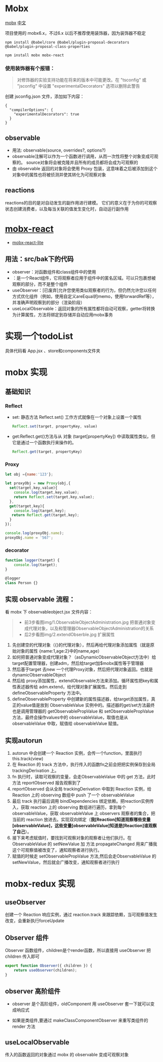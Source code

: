 # Mobx 
[mobx](https://mobx.js.org/README.html)
[中文](https://zh.mobx.js.org/README.html)

项目使用的 mobx6.x，不过6.x 以后不推荐使用装饰器，因为装饰器不稳定

```
npm install @babel/core @babel/plugin-proposal-decorators @babel/plugin-proposal-class-properties

npm install mobx mobx-react
```

### 使用装饰器有个报错：
> 对修饰器的实验支持功能在将来的版本中可能更改。在 "tsconfig" 或 "jsconfig" 中设置 "experimentalDecorators" 选项以删除此警告

创建 jsconfig.json 文件，添加如下内容：
```
{
  "compilerOptions": {
    "experimentalDecorators": true
  }
}
```

## observable
- 用法: observable(source, overrides?, options?)
- observable注解可以作为一个函数进行调用，从而一次性将整个对象变成可观察的。 source对象将会被克隆并且所有的成员都将会成为可观察的
- 由 observable 返回的对象将会使用 Proxy 包装，这意味着之后被添加到这个对象中的属性也将被侦测并使其转化为可观察对象

## reactions
reactions的目的是对自动发生的副作用进行建模。 它们的意义在于为你的可观察状态创建消费者，以及每当关联的值发生变化时，自动运行副作用

# [mobx-react](https://github.com/mobxjs/mobx/tree/main/packages/mobx-react)

- [mobx-react-lite](https://github.com/mobxjs/mobx/tree/main/packages/mobx-react-lite)

## 用法：src/bak下的代码
- observer：对函数组件和class组件中的使用
- <Observer>：是一个React组件，它将观察者应用于组件中的匿名区域。可以只包裹想被观察的部分，而不是整个组件
- useObserver：[已废弃]允许您使用类似观察者的行为，但仍然允许您以任何方式优化组件（例如，使用自定义areEqual的memo，使用forwardRef等），并准确声明观察到的部分（渲染阶段）
- useLocalObservable：返回对象的所有属性都将自动可观察，getter将转换为计算属性，方法将绑定到存储并自动应用mobx事务


# 实现一个todoList
具体代码看 App.jsx 、store和components文件夹

# mobx 实现

## 基础知识
### Reflect
- set: 静态方法 Reflect.set() 工作方式就像在一个对象上设置一个属性
  ```js
  Reflect.set(target, propertyKey, value)
  ```
- get:Reflect.get()方法与从 对象 (target[propertyKey]) 中读取属性类似，但它是通过一个函数执行来操作的。
  ```js
  Reflect.get(target, propertyKey)
  ```
### Proxy

```js
let obj ={name:'123'};

let proxyObj = new Proxy(obj,{
  set(target,key,value){
    console.log(target,key,value);
    return Reflect.set(target,key,value);
  },
  get(target,key){
    console.log(target,key);
   return Reflect.get(target,key);
  }
});

console.log(proxyObj.name);
proxyObj.name = '567';
```

### decorator
```js
function logger(target) {
    console.log(target);
}

@logger
class Person {}
```

## 实现 observable 流程：
看 mobx 下 observableobject.jsx 文件内容：
> - 前3步看图img/1.ObservableObjectAdministration.jpg 把普通对象变成代理对象，以及和管理器ObservableObjectAdministration的关系
> - 后2步看图img/2.extendObserble.jpg 扩展属性

1. 先创建空的代理对象（{}的代理对象），然后再给代理对象添加属性（就是原始对象的属性 {name:1,age:2}中的name,age）
2. 如何把普通对象变成代理对象？（asDynamicObservableObject方法中）给target配置管理器，创建adm，然后给target加$mobx属性等于管理器
3. 然后基于target 去new 一个代理Proxy对象，然后把代理对象返回。也就是 dynamicObservableObject
4. 然后给 proxy添加属性，extendObservable方法来添加。循环属性把key和属性表述器传给 adm.extend，给代理对象扩展属性。然后走到 defineObservableProperty 方法中。
5. defineObservableProperty 中创建新的属性描述器，给target添加属性，真正的value值是放到 ObservableValue 实例中的。描述器的get/set方法最终也是调用管理器的 getObservablePropValue 和 setObservablePropValue 方法，最终会操作values中的 observableValue，取值也是从 observableValue 中取，赋值给 observableValue 赋值。

## 实现autorun
1. autorun 中会创建一个 Reaction 实例，会传一个function，里面执行 this.track(view)
2. 在 Reaction 的 track 方法中，执行传入的函数fn之前会把把实例保存到全局 trackingDerivation 上。
3. fn 执行时，读取可观察的变量，会走ObservableValue 中的 get 方法，此时方法  reportObserved 报告观察到了
4. reportObserved 会从全局 trackingDerivation 中取到 Reaction 实例，给 Reaction 上的 observing 数组中 push 了一个 observableValue
5. 最后 track 执行最后调用 bindDependencies 绑定依赖。把reaction实例传入，获取 reaction 上的 observing 数组进行遍历，拿到每个 observableValue，获取 observableValue 上 observers 观察者的集合，把当前的 reaction 放进去。实现双向绑定（**我[Reaction]知道观察哪些变量[observableValue]，这些变量[observableValue]知道是[Reaction]谁观察了自己**）。
6. 接下来考虑赋值时，要找到可观察对象的观察者让他们执行。在 ObservableValue 的 setNewValue 加 方法 propagateChanged 用来广播我这个可观察值被改变了，通知观察者进行执行。
7. 赋值的时候走 setObservablePropValue 方法,然后会走ObservableValue 的 setNewValue，然后就会广播改变，通知观察者进行执行


# mobx-redux 实现
## useObserver

创建一个 Reaction 响应实例，通过 reaction.track 来跟踪依赖，当可观察值发生改变，会重新执行forceUpdate

## Observer 组件
Observer 函数组件，children是个render函数，所以直接用 useObserver 把 children 传入即可
```js
export function Observer({ children }) {
    return useObserver(children);
}
```

## observer 高阶组件

- observer 是个高阶组件，oldComponent 用 useObserver 套一下就可以变成响应式

- 如果是类组件,要通过 makeClassComponentObserver 来重写类组件的 render 方法

## useLocalObservable 

传入的函数返回的对象通过 mobx 的 observable 变成可观察对象